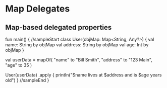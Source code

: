 # Map Delegates

## Map-based delegated properties

<div class="kotlin-code">
fun main() {
//sampleStart
  class User(objMap: Map&lt;String, Any?>) {
    val name: String by objMap
    val address: String by objMap
    val age: Int by objMap
  }

  val userData = mapOf(
    "name" to "Bill Smith",
    "address" to "123 Main",
    "age" to 35
  )

  User(userData)
    .apply {
      println("$name lives at $address and is $age years old")
    }
//sampleEnd
}
</div>
